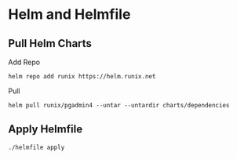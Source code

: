# Helm and Helmfile

## Pull Helm Charts

Add Repo
```
helm repo add runix https://helm.runix.net
```

Pull
```
helm pull runix/pgadmin4 --untar --untardir charts/dependencies
```

## Apply Helmfile

```
./helmfile apply
```